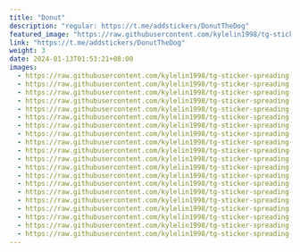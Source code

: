 ```yaml
---
title: "Donut"
description: "regular: https://t.me/addstickers/DonutTheDog"
featured_image: "https://raw.githubusercontent.com/kylelin1998/tg-sticker-spreading-worldwide-images/main/img/0040039f-f591-4870-ac13-7d9ee2740077.jpg"
link: "https://t.me/addstickers/DonutTheDog"
weight: 3
date: 2024-01-13T01:53:21+08:00
images:
  - https://raw.githubusercontent.com/kylelin1998/tg-sticker-spreading-worldwide-images/main/img/0040039f-f591-4870-ac13-7d9ee2740077.jpg
  - https://raw.githubusercontent.com/kylelin1998/tg-sticker-spreading-worldwide-images/main/img/d48a4337-022e-4f45-ab72-419efaf3ed57.jpg
  - https://raw.githubusercontent.com/kylelin1998/tg-sticker-spreading-worldwide-images/main/img/636a0a74-b365-4e8c-b865-9efa29351f6d.jpg
  - https://raw.githubusercontent.com/kylelin1998/tg-sticker-spreading-worldwide-images/main/img/a281e701-adc7-45af-8472-ac77b666682d.jpg
  - https://raw.githubusercontent.com/kylelin1998/tg-sticker-spreading-worldwide-images/main/img/9c0a7f12-b9ac-4dd1-9d89-e567deb6455e.jpg
  - https://raw.githubusercontent.com/kylelin1998/tg-sticker-spreading-worldwide-images/main/img/6925c328-2004-4c69-9948-d653ef90ed44.jpg
  - https://raw.githubusercontent.com/kylelin1998/tg-sticker-spreading-worldwide-images/main/img/e40b7b05-10d2-4eab-8c2b-d34ebabb15a6.jpg
  - https://raw.githubusercontent.com/kylelin1998/tg-sticker-spreading-worldwide-images/main/img/daa2675b-5a44-4873-93cb-530901defa61.jpg
  - https://raw.githubusercontent.com/kylelin1998/tg-sticker-spreading-worldwide-images/main/img/adc82ea0-102f-4aef-95c5-1ab128df9d1e.jpg
  - https://raw.githubusercontent.com/kylelin1998/tg-sticker-spreading-worldwide-images/main/img/bcbcb64a-e4ea-4f6b-879d-d90551508e9b.jpg
  - https://raw.githubusercontent.com/kylelin1998/tg-sticker-spreading-worldwide-images/main/img/616f1804-d082-4fee-b393-08a48e9c7197.jpg
  - https://raw.githubusercontent.com/kylelin1998/tg-sticker-spreading-worldwide-images/main/img/520772d8-ef75-41eb-830d-107f0cd68b91.jpg
  - https://raw.githubusercontent.com/kylelin1998/tg-sticker-spreading-worldwide-images/main/img/81be7e0a-aa49-4259-a5fc-f472a8d419b2.jpg
  - https://raw.githubusercontent.com/kylelin1998/tg-sticker-spreading-worldwide-images/main/img/80a160e4-9224-4b49-a433-30841d75019d.jpg
  - https://raw.githubusercontent.com/kylelin1998/tg-sticker-spreading-worldwide-images/main/img/3cbe6cec-9463-4efb-99be-5266777198cd.jpg
  - https://raw.githubusercontent.com/kylelin1998/tg-sticker-spreading-worldwide-images/main/img/84b59934-9716-4193-be92-d2bf0a381bff.jpg
  - https://raw.githubusercontent.com/kylelin1998/tg-sticker-spreading-worldwide-images/main/img/5950b92d-fcb0-40bf-ad15-33190067aef5.jpg
  - https://raw.githubusercontent.com/kylelin1998/tg-sticker-spreading-worldwide-images/main/img/4c20509a-e044-4bce-a020-c973b9a90b6b.jpg
  - https://raw.githubusercontent.com/kylelin1998/tg-sticker-spreading-worldwide-images/main/img/09641086-bd8a-44fa-b925-c98c3f5ff407.jpg
  - https://raw.githubusercontent.com/kylelin1998/tg-sticker-spreading-worldwide-images/main/img/c29ee146-335b-4801-8900-75279d91d81f.jpg
---
```

